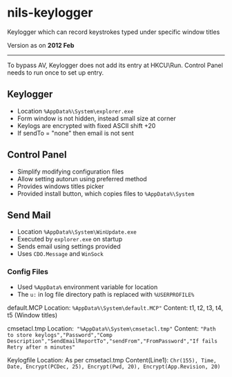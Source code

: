 # nils-keylogger
Keylogger which can record keystrokes typed under specific window titles

Version as on **2012 Feb**

--------------------------

To bypass AV, Keylogger does not add its entry at HKCU\Run. Control Panel needs to run once to set up entry.

## Keylogger
- Location `%AppData%\System\explorer.exe`
- Form window is not hidden, instead small size at corner
- Keylogs are encrypted with fixed ASCII shift +20
- If sendTo = "none" then email is not sent

## Control Panel
- Simplify modifying configuration files
- Allow setting autorun using preferred method
- Provides windows titles picker
- Provided install button, which copies files to `%AppData%\System`

## Send Mail
- Location `%AppData%\System\WinUpdate.exe`
- Executed by `explorer.exe` on startup
- Sends email using settings provided
- Uses `CDO.Message` and `WinSock`

### Config Files

- Used `%AppData%` environment variable for location
- The `u:` in log file directory path is replaced with `%USERPROFILE%`

default.MCP
Location: `%AppData%\System\default.MCP"`
Content: t1, t2, t3, t4, t5 (Window titles)

cmsetacl.tmp
Location:` "%AppData%\System\cmsetacl.tmp"`
Content: `"Path to store keylogs","Password","Comp Description","SendEmailReportTo","sendFrom","FromPassword","If fails Retry after n minutes"`

Keylogfile
Location: As per cmsetacl.tmp
Content(Line1):  `Chr(155), Time, Date, Encrypt(PCDec, 25), Encrypt(Pwd, 20), Encrypt(App.Revision, 20)`

